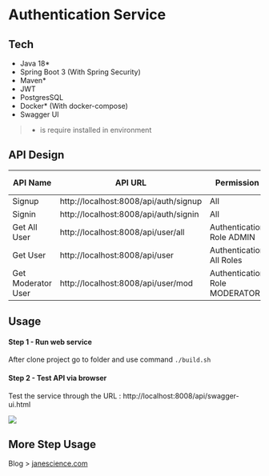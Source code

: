 # Authentication Service 

## Tech
- Java 18*
- Spring Boot 3 (With Spring Security)
- Maven*
- JWT
- PostgresSQL
- Docker* (With docker-compose)
- Swagger UI

> * is require installed in environment

## API Design

|  API Name| API URL  | Permission | HTTP Method |
|---|---|---|---|
|  Signup | http://localhost:8008/api/auth/signup | All | POST |
|  Signin | http://localhost:8008/api/auth/signin | All | POST |
| Get All User | http://localhost:8008/api/user/all | Authentication Role ADMIN | GET |
| Get User | http://localhost:8008/api/user | Authentication All Roles | GET |
| Get Moderator User | http://localhost:8008/api/user/mod | Authentication Role MODERATOR | GET |

## Usage
#### Step 1 - Run web service

After clone project go to folder and use command `./build.sh`

#### Step 2 - Test API via browser

Test the service through the URL : http://localhost:8008/api/swagger-ui.html

![](images\swagger-ui.png)

## More Step Usage

Blog > [janescience.com](https://janescience.com/blog/auth-springboot-jwt)

